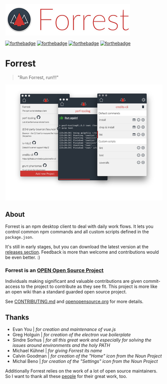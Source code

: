 

![image](./media/logo.jpg)

[![forthebadge](http://forthebadge.com/images/badges/built-with-love.svg)](http://forthebadge.com) [![forthebadge](http://forthebadge.com/images/badges/uses-html.svg)](http://forthebadge.com) [![forthebadge](http://forthebadge.com/images/badges/uses-css.svg)](http://forthebadge.com) [![forthebadge](http://forthebadge.com/images/badges/uses-js.svg)](http://forthebadge.com)

# Forrest

> "Run Forrest, run!!!"

![image](./media/preview.jpg)

## About

Forrest is an npm desktop client to deal with daily work flows. It lets you control common npm commands and all custom scripts defined in the `package.json`.

It's still in early stages, but you can download the latest version at the [releases section](https://github.com/stefanjudis/forrest/releases). Feedback is more than welcome and contributions would be even better. :)

### Forrest is an [OPEN Open Source Project](http://openopensource.org/)

Individuals making significant and valuable contributions are given commit-access to the project to contribute as they see fit. This project is more like an open wiki than a standard guarded open source project.

See [CONTRIBUTING.md](./CONTRIBUTING.md) and [openopensource.org](http://openopensource.org/) for more details.

## Thanks

- Evan You | *for creation and maintenance of vue.js*
- Greg Holguin | *for creation of the electron vue boilerplate*
- Sindre Sorhus | *for all this great work and especially for solving the issues around environments and the holy PATH*
- Michael Kühnel | *for giving Forrest its name*
- Calvin Goodman | *for creation of the "Home" icon from the Noun Project*
- Michal Beno | *for creation of the "Settings" icon from the Noun Project*

Additionally Forrest relies on the work of a lot of open source maintainers. So I want to thank all these [people](./THANKS.md) for their great work, too.